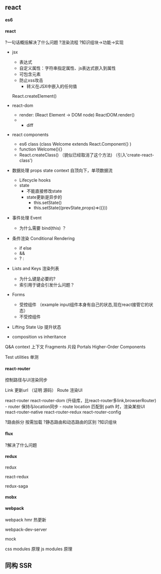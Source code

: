 ## react 

#### es6

#### react

?一句话概括解决了什么问题
?渲染流程
?知识组块->功能->实现

- jsx 
 	- 表达式
 	- 自定义属性：字符串指定属性、js表达式嵌入到属性
 	- 可包含元素
 	- 防止xss攻击
 		- 转义在JSX中嵌入的任何值	
 	
	React.createElement()	
 	
- react-dom 
	- render: (React Element -> DOM node) ReactDOM.render()
	- * diff 
 
- react components
	- es6 class (class Welcome extends React.Component{} )
	- function Welcome(){} 
	- React.createClass() （貌似已经取消了这个方法) （引入'create-react-class')

- 数据处理 props state context 自顶向下，单项数据流
	- Lifecycle hooks
	- state
		- 不能直接修改state
		- state更新是异步的
			- this.setState()
			- this.setState((prevState,props)=>({}))

- 事件处理 Event
	- 为什么需要 bind(this) ？	

- 条件渲染 Conditional Rendering 
	- if else 
	- && 
	- ? : 
	
- Lists and Keys 渲染列表
	- 为什么键是必要的?
	- 索引用于键会引发什么问题？

- Forms 
	- 受控组件 （example input组件本身有自己的状态,现在react接管它的状态）
	- 不受控组件

- Lifting State Up 提升状态
	
- composition vs inheritance



Q&A
context 上下文
Fragments 片段
Portals
Higher-Order Components 

Test utilities 单测


#### react-router 

控制路径与UI渲染同步

Link 更新url    （证明 源码）
Route 渲染UI

react-router 
react-router-dom (升级库，比react-router多link,browserRouter)
	- router 保持与location同步
	- route location 匹配到 path 时，渲染某些UI
react-router-native
react-router-redux 
react-router-config


?路由拆分 按需加载
?静态路由和动态路由的区别
?知识组块

#### flux

?解决了什么问题

#### redux

redux

react-redux

redux-saga

#### mobx


#### webpack 




webpack hmr 热更新

webpack-dev-server

mock


css modules 原理
js modules 原理


## 同构 SSR


